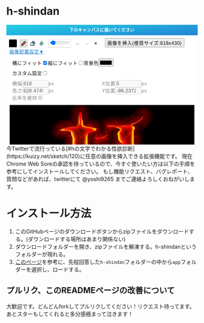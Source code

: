 # h-shindan
<div style="text-align:center">
  <img src="https://github.com/martian17/h-shindan/blob/main/app/images/screenshot.png?raw=true" alt="screenshot" style="margin: 0 auto;display: block;">
</div>
今Twitterで流行っている[#hの文字でわかる性欲診断](https://kuizy.net/sketch/120)に任意の画像を挿入できる拡張機能です。  
現在Chrome Web Soreの承認を待っているので、今すぐ使いたい方は以下の手順を参考にしてインストールしてください。  
もし機能リクエスト、バグレポート、質問などがあれば、twitterにて @yoshi9265 までご連絡よろしくおねがいします。  

# インストール方法

1. このGitHubページのダウンロードボタンからzipファイルをダウンロードする。(ダウンロードする場所はあまり関係ない)
2. ダウンロードフォルダーを開き、zipファイルを解凍する。h-shindanというフォルダーが現れる。
2. [このページ](https://blog.janjan.net/2020/04/01/chrome-load-non-package-extensions/)を参考に、先程回答した`h-shindan`フォルダーの中から`app`フォルダーを選択し、ロードする。

## プルリク、このREADMEページの改善について
大歓迎です。どんどんforkしてプルリクしてください！リクエスト待ってます。あとスターもしてくれると多分感極まって泣きます！
